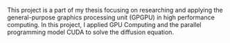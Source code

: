 This project is a part of my thesis focusing on researching and applying the general-purpose graphics processing unit (GPGPU) in high performance computing. In this project, I applied GPU Computing and the parallel programming model CUDA to solve the diffusion equation.
